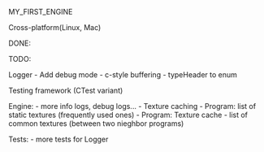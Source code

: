 MY_FIRST_ENGINE

Cross-platform(Linux, Mac)

DONE:

TODO:

Logger
    - Add debug mode
    - c-style buffering
    - typeHeader to enum

Testing framework (CTest variant)

Engine:
    - more info logs, debug logs...
    - Texture caching
        - Program: list of static textures (frequently used ones)
        - Program: Texture cache - list of common textures (between two nieghbor programs)

Tests:
    - more tests for Logger